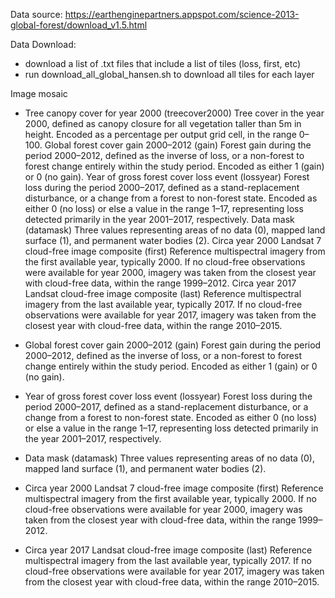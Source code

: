 
Data source: https://earthenginepartners.appspot.com/science-2013-global-forest/download_v1.5.html

Data Download:
- download a list of .txt files that include a list of tiles (loss, first, etc)
- run download_all_global_hansen.sh to download all tiles for each layer

Image mosaic


- Tree canopy cover for year 2000 (treecover2000)
Tree cover in the year 2000, defined as canopy closure for all vegetation taller than 5m in height. Encoded as a percentage per output grid cell, in the range 0–100.
Global forest cover gain 2000–2012 (gain)
Forest gain during the period 2000–2012, defined as the inverse of loss, or a non-forest to forest change entirely within the study period. Encoded as either 1 (gain) or 0 (no gain).
Year of gross forest cover loss event (lossyear)
Forest loss during the period 2000–2017, defined as a stand-replacement disturbance, or a change from a forest to non-forest state. Encoded as either 0 (no loss) or else a value in the range 1–17, representing loss detected primarily in the year 2001–2017, respectively.
Data mask (datamask)
Three values representing areas of no data (0), mapped land surface (1), and permanent water bodies (2).
Circa year 2000 Landsat 7 cloud-free image composite (first)
Reference multispectral imagery from the first available year, typically 2000. If no cloud-free observations were available for year 2000, imagery was taken from the closest year with cloud-free data, within the range 1999–2012.
Circa year 2017 Landsat cloud-free image composite (last)
Reference multispectral imagery from the last available year, typically 2017. If no cloud-free observations were available for year 2017, imagery was taken from the closest year with cloud-free data, within the range 2010–2015.

- Global forest cover gain 2000–2012 (gain)
Forest gain during the period 2000–2012, defined as the inverse of loss, or a non-forest to forest change entirely within the study period. Encoded as either 1 (gain) or 0 (no gain).

- Year of gross forest cover loss event (lossyear)
Forest loss during the period 2000–2017, defined as a stand-replacement disturbance, or a change from a forest to non-forest state. Encoded as either 0 (no loss) or else a value in the range 1–17, representing loss detected primarily in the year 2001–2017, respectively.

- Data mask (datamask)
Three values representing areas of no data (0), mapped land surface (1), and permanent water bodies (2).

- Circa year 2000 Landsat 7 cloud-free image composite (first)
Reference multispectral imagery from the first available year, typically 2000. If no cloud-free observations were available for year 2000, imagery was taken from the closest year with cloud-free data, within the range 1999–2012.

- Circa year 2017 Landsat cloud-free image composite (last)
Reference multispectral imagery from the last available year, typically 2017. If no cloud-free observations were available for year 2017, imagery was taken from the closest year with cloud-free data, within the range 2010–2015.
